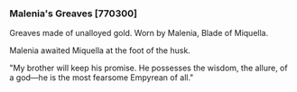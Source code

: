 ### Malenia's Greaves [770300]

Greaves made of unalloyed gold. Worn by Malenia, Blade of Miquella.

Malenia awaited Miquella at the foot of the husk.

"My brother will keep his promise. He possesses the wisdom, the allure, of a god—he is the most fearsome Empyrean of all."